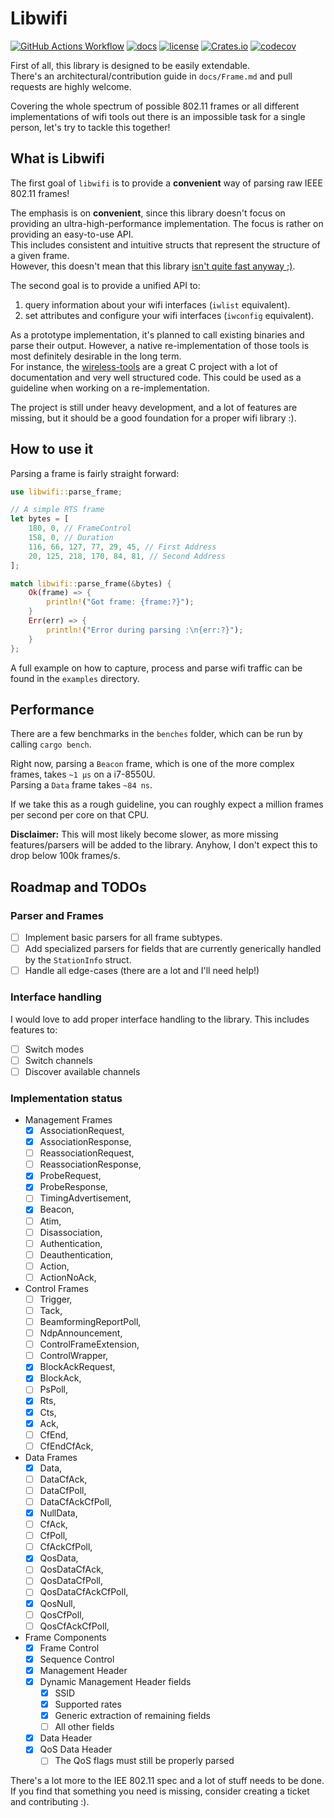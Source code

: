 # Libwifi

[![GitHub Actions Workflow](https://github.com/Nukesor/libwifi/workflows/Tests/badge.svg)](https://github.com/Nukesor/libwifi/actions)
[![docs](https://docs.rs/libwifi/badge.svg)](https://docs.rs/libwifi/)
[![license](http://img.shields.io/badge/license-MIT-blue.svg)](https://github.com/nukesor/libwifi/blob/main/LICENSE)
[![Crates.io](https://img.shields.io/crates/v/libwifi.svg)](https://crates.io/crates/libwifi)
[![codecov](https://codecov.io/gh/nukesor/libwifi/branch/main/graph/badge.svg)](https://codecov.io/gh/nukesor/libwifi)

First of all, this library is designed to be easily extendable. \
There's an architectural/contribution guide in `docs/Frame.md` and pull requests are highly welcome.

Covering the whole spectrum of possible 802.11 frames or all different implementations of wifi tools out there is an impossible task for a single person, let's try to tackle this together!

## What is Libwifi

The first goal of `libwifi` is to provide a **convenient** way of parsing raw IEEE 802.11 frames!

The emphasis is on **convenient**, since this library doesn't focus on providing an ultra-high-performance implementation. The focus is rather on providing an easy-to-use API. \
This includes consistent and intuitive structs that represent the structure of a given frame. \
However, this doesn't mean that this library [isn't quite fast anyway ;)](https://github.com/Nukesor/libwifi#performance).

The second goal is to provide a unified API to:

1. query information about your wifi interfaces (`iwlist` equivalent).
2. set attributes and configure your wifi interfaces (`iwconfig` equivalent).

As a prototype implementation, it's planned to call existing binaries and parse their output.
However, a native re-implementation of those tools is most definitely desirable in the long term. \
For instance, the [wireless-tools](https://github.com/HewlettPackard/wireless-tools) are a great C project with a lot of documentation and very well structured code.
This could be used as a guideline when working on a re-implementation.

The project is still under heavy development, and a lot of features are missing, but it should be a good foundation for a proper wifi library :).

## How to use it

Parsing a frame is fairly straight forward:

```rs
use libwifi::parse_frame;

// A simple RTS frame
let bytes = [
    180, 0, // FrameControl
    158, 0, // Duration
    116, 66, 127, 77, 29, 45, // First Address
    20, 125, 218, 170, 84, 81, // Second Address
];

match libwifi::parse_frame(&bytes) {
    Ok(frame) => {
        println!("Got frame: {frame:?}");
    }
    Err(err) => {
        println!("Error during parsing :\n{err:?}");
    }
};
```

A full example on how to capture, process and parse wifi traffic can be found in the `examples` directory.

## Performance

There are a few benchmarks in the `benches` folder, which can be run by calling `cargo bench`.

Right now, parsing a `Beacon` frame, which is one of the more complex frames, takes `~1 µs` on a i7-8550U. \
Parsing a `Data` frame takes `~84 ns`.

If we take this as a rough guideline, you can roughly expect a million frames per second per core on that CPU.

**Disclaimer:** This will most likely become slower, as more missing features/parsers will be added to the library.
    Anyhow, I don't expect this to drop below 100k frames/s.

## Roadmap and TODOs

### Parser and Frames

- [ ] Implement basic parsers for all frame subtypes.
- [ ] Add specialized parsers for fields that are currently generically handled by the `StationInfo` struct.
- [ ] Handle all edge-cases (there are a lot and I'll need help!)

### Interface handling

I would love to add proper interface handling to the library.
This includes features to:

- [ ] Switch modes
- [ ] Switch channels
- [ ] Discover available channels

### Implementation status

- Management Frames
  - [x] AssociationRequest,
  - [x] AssociationResponse,
  - [ ] ReassociationRequest,
  - [ ] ReassociationResponse,
  - [x] ProbeRequest,
  - [x] ProbeResponse,
  - [ ] TimingAdvertisement,
  - [x] Beacon,
  - [ ] Atim,
  - [ ] Disassociation,
  - [ ] Authentication,
  - [ ] Deauthentication,
  - [ ] Action,
  - [ ] ActionNoAck,
- Control Frames
  - [ ] Trigger,
  - [ ] Tack,
  - [ ] BeamformingReportPoll,
  - [ ] NdpAnnouncement,
  - [ ] ControlFrameExtension,
  - [ ] ControlWrapper,
  - [x] BlockAckRequest,
  - [x] BlockAck,
  - [ ] PsPoll,
  - [x] Rts,
  - [x] Cts,
  - [x] Ack,
  - [ ] CfEnd,
  - [ ] CfEndCfAck,
- Data Frames
  - [x] Data,
  - [ ] DataCfAck,
  - [ ] DataCfPoll,
  - [ ] DataCfAckCfPoll,
  - [x] NullData,
  - [ ] CfAck,
  - [ ] CfPoll,
  - [ ] CfAckCfPoll,
  - [x] QosData,
  - [ ] QosDataCfAck,
  - [ ] QosDataCfPoll,
  - [ ] QosDataCfAckCfPoll,
  - [x] QosNull,
  - [ ] QosCfPoll,
  - [ ] QosCfAckCfPoll,
- Frame Components
  - [x] Frame Control
  - [x] Sequence Control
  - [x] Management Header
  - [x] Dynamic Management Header fields
    - [x] SSID
    - [x] Supported rates
    - [x] Generic extraction of remaining fields
    - [ ] All other fields
  - [x] Data Header
  - [x] QoS Data Header
    - [ ] The QoS flags must still be properly parsed

There's a lot more to the IEE 802.11 spec and a lot of stuff needs to be done. \
If you find that something you need is missing, consider creating a ticket and contributing :).
